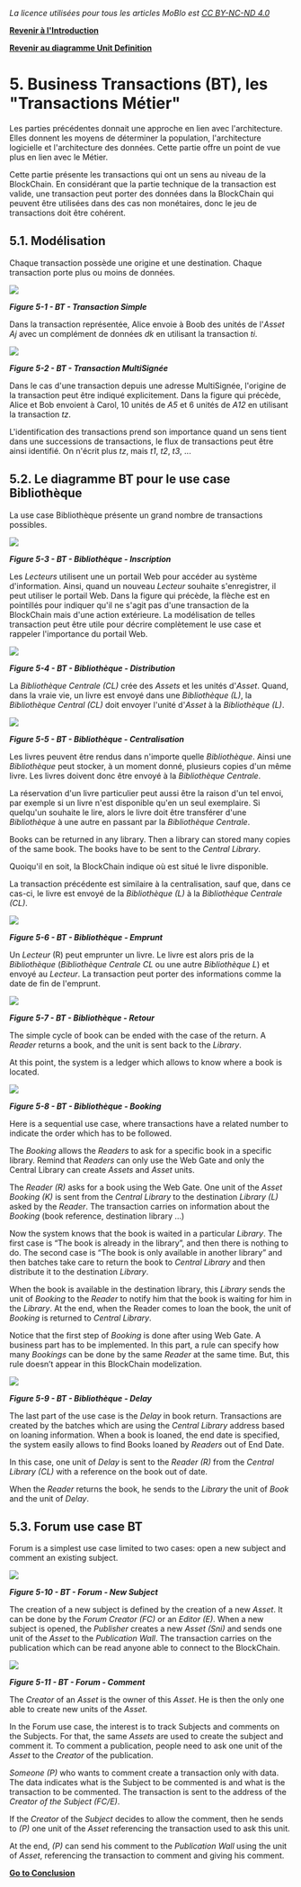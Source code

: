 _La licence utilisées pour tous les articles MoBlo est_ [_CC BY-NC-ND 4.0_](https://creativecommons.org/licenses/by-nc-nd/4.0/)

[**Revenir à l'Introduction**](/README.md)

[**Revenir au diagramme Unit Definition**](/04-ud.md)

# 5.    Business Transactions \(BT\), les "Transactions Métier"

Les parties précédentes donnait une approche en lien avec l'architecture. Elles donnent les moyens de déterminer la population, l'architecture logicielle et l'architecture des données. Cette partie offre un point de vue plus en lien avec le Métier.

Cette partie présente les transactions qui ont un sens au niveau de la BlockChain. En considérant que la partie technique de la transaction est valide, une transaction peut porter des données dans la BlockChain qui peuvent être utilisées dans des cas non monétaires, donc le jeu de transactions doit être cohérent.

## 5.1.    Modélisation

Chaque transaction possède une origine et une destination. Chaque transaction porte plus ou moins de données.

![](/Img/BT-SimpleTransaction.png)

_**Figure 5-1 - BT - Transaction Simple**_

Dans la transaction représentée, Alice envoie à Boob des unités de l'_Asset Aj_ avec un complément de données _dk_ en utilisant la transaction _ti_.

![](/Img/BT-MultiSig.png)

_**Figure 5-2 - BT - Transaction MultiSignée**_

Dans le cas d'une transaction depuis une adresse MultiSignée, l'origine de la transaction peut être indiqué explicitement. Dans la figure qui précède, Alice et Bob envoient à Carol, 10 unités de _A5_ et 6 unités de _A12_ en utilisant la transaction _tz_.

L'identification des transactions prend son importance quand un sens tient dans une successions de transactions, le flux de transactions peut être ainsi identifié. On n'écrit plus _tz_, mais _t1_, _t2_, _t3_, ...

## 5.2.    Le diagramme BT pour le use case Bibliothèque

La use case Bibliothèque présente un grand nombre de transactions possibles.

![](/Img/BT-Library-SignUp.png)

_**Figure 5-3 - BT - Bibliothèque - Inscription**_

Les _Lecteurs_ utilisent une un portail Web pour accéder au système d'information. Ainsi, quand un nouveau _Lecteur_ souhaite s'enregistrer, il peut utiliser le portail Web. Dans la figure qui précède, la flèche est en pointillés pour indiquer qu'il ne s'agit pas d'une transaction de la BlockChain mais d'une action extérieure. La modélisation de telles transaction peut être utile pour décrire complètement le use case et rappeler l'importance du portail Web.

![](/Img/BT-Library-Distrib.png)

_**Figure 5-4 - BT - Bibliothèque - Distribution**_

La _Bibliothèque Centrale \(CL\)_ crée des _Assets_ et les unités d'_Asset_. Quand, dans la vraie vie, un livre est envoyé dans une _Bibliothèque \(L\)_, la _Bibliothèque Central \(CL\)_ doit envoyer l'unité d'_Asset_ à la _Bibliothèque \(L\)_.

![](/Img/BT-Library-Central.png)

_**Figure 5-5 - BT - Bibliothèque - Centralisation**_

Les livres peuvent être rendus dans n'importe quelle _Bibliothèque_. Ainsi une _Bibliothèque_ peut stocker, à un moment donné, plusieurs copies d'un même livre. Les livres doivent donc être envoyé à la _Bibliothèque Centrale_.

La réservation d'un livre particulier peut aussi être la raison d'un tel envoi, par exemple si un livre n'est disponible qu'en un seul exemplaire. Si quelqu'un souhaite le lire, alors le livre doit être transférer d'une _Bibliothèque_ à une autre en passant par la _Bibliothèque Centrale_.

Books can be returned in any library. Then a library can stored many copies of the same book. The books have to be sent to the _Central Library_.

Quoiqu'il en soit, la BlockChain indique où est situé le livre disponible.

La transaction précédente est similaire à la centralisation, sauf que, dans ce cas-ci, le livre est envoyé de la _Bibliothèque \(L\)_ à la _Bibliothèque Centrale \(CL\)_.

![](/Img/BT-Library-Loaning.png)

_**Figure 5-6 - BT - Bibliothèque - Emprunt**_

Un _Lecteur_ \(R\) peut emprunter un livre. Le livre est alors pris de la _Bibliothèque_ \(_Bibliothèque Centrale CL_ ou une autre _Bibliothèque L_\) et envoyé au _Lecteur_. La transaction peut porter des informations comme la date de fin de l'emprunt.

![](/Img/BT-Library-Return.png)

_**Figure 5-7 - BT - Bibliothèque - Retour**_

The simple cycle of book can be ended with the case of the return. A _Reader_ returns a book, and the unit is sent back to the _Library_.

At this point, the system is a ledger which allows to know where a book is located.

![](/Img/BT-Library-Booking.png)

_**Figure 5-8 - BT - Bibliothèque - Booking**_

Here is a sequential use case, where transactions have a related number to indicate the order which has to be followed.

The _Booking_ allows the _Readers_ to ask for a specific book in a specific library. Remind that _Readers_ can only use the Web Gate and only the Central Library can create _Assets_ and _Asset_ units.

The _Reader \(R\)_ asks for a book using the Web Gate. One unit of the _Asset Booking \(K\)_ is sent from the _Central Library_ to the destination _Library \(L\)_ asked by the _Reader_. The transaction carries on information about the _Booking_ \(book reference, destination library …\)

Now the system knows that the book is waited in a particular _Library_. The first case is “The book is already in the library”, and then there is nothing to do. The second case is “The book is only available in another library” and then batches take care to return the book to _Central Library_ and then distribute it to the destination _Library_.

When the book is available in the destination library, this _Library_ sends the unit of _Booking_ to the _Reader_ to notify him that the book is waiting for him in the _Library_. At the end, when the Reader comes to loan the book, the unit of _Booking_ is returned to _Central Library_.

Notice that the first step of _Booking_ is done after using Web Gate. A business part has to be implemented. In this part, a rule can specify how many _Bookings_ can be done by the same _Reader_ at the same time. But, this rule doesn’t appear in this BlockChain modelization.

![](/Img/BT-Library-Delay.png)

_**Figure 5-9 - BT - Bibliothèque - Delay**_

The last part of the use case is the _Delay_ in book return. Transactions are created by the batches which are using the _Central Library_ address based on loaning information. When a book is loaned, the end date is specified, the system easily allows to find Books loaned by _Readers_ out of End Date.

In this case, one unit of _Delay_ is sent to the _Reader \(R\)_ from the _Central Library \(CL\)_ with a reference on the book out of date.

When the _Reader_ returns the book, he sends to the _Library_ the unit of _Book_ and the unit of _Delay_.

## 5.3.    Forum use case BT

Forum is a simplest use case limited to two cases: open a new subject and comment an existing subject.

![](/Img/BT-Forum-NewSubj.png)

_**Figure 5-10 - BT - Forum - New Subject**_

The creation of a new subject is defined by the creation of a new _Asset_. It can be done by the _Forum Creator \(FC\)_ or an _Editor \(E\)_. When a new subject is opened, the _Publisher_ creates a new _Asset \(Sni\)_ and sends one unit of the _Asset_ to the _Publication Wall_. The transaction carries on the publication which can be read anyone able to connect to the BlockChain.

![](/Img/BT-Forum-Comment.png)

_**Figure 5-11 - BT - Forum - Comment**_

The _Creator_ of an _Asset_ is the owner of this _Asset_. He is then the only one able to create new units of the _Asset_.

In the Forum use case, the interest is to track Subjects and comments on the Subjects. For that, the same _Assets_ are used to create the subject and comment it. To comment a publication, people need to ask one unit of the _Asset_ to the _Creator_ of the publication.

_Someone \(P\)_ who wants to comment create a transaction only with data. The data indicates what is the Subject to be commented is and what is the transaction to be commented. The transaction is sent to the address of the _Creator of the Subject \(FC/E\)_.

If the _Creator_ of the _Subject_ decides to allow the comment, then he sends to _\(P\)_ one unit of the _Asset_ referencing the transaction used to ask this unit.

At the end, _\(P\)_ can send his comment to the _Publication Wall_ using the unit of _Asset_, referencing the transaction to comment and giving his comment.

[**Go to Conclusion**](/06-conclusion.md)

